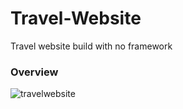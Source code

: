 # Travel-Website
Travel website build with no framework
### Overview

![travelwebsite](https://user-images.githubusercontent.com/14805432/39100879-312d2100-465f-11e8-82d1-9b2e69f8fab7.jpg)





